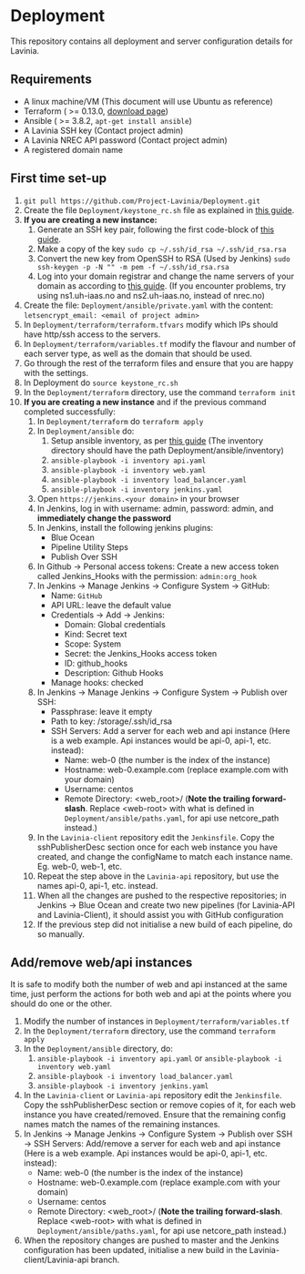 # Deployment
This repository contains all deployment and server configuration details for Lavinia.

## Requirements
 <!--- I think terraform grabs this client automatically, but not sure.
 - Openstack client ( >= 5.3.1, `pip3 install python-openstackclient`)
  -->
 - A linux machine/VM (This document will use Ubuntu as reference)
 - Terraform ( >= 0.13.0, [download page](https://www.terraform.io/downloads.html))
 - Ansible ( >= 3.8.2, `apt-get install ansible`)
 - A Lavinia SSH key (Contact project admin)
 - A Lavinia NREC API password (Contact project admin)
 - A registered domain name

## First time set-up
1. `git pull https://github.com/Project-Lavinia/Deployment.git`
2. Create the file `Deployment/keystone_rc.sh` file as explained in [this guide](https://docs.nrec.no/api.html#using-the-cli-tools).
3. **If you are creating a new instance:**
    1. Generate an SSH key pair, following the first code-block of [this guide](https://docs.nrec.no/create-virtual-machine.html#importing-an-existing-key).
    2. Make a copy of the key `sudo cp ~/.ssh/id_rsa ~/.ssh/id_rsa.rsa`
    3. Convert the new key from OpenSSH to RSA (Used by Jenkins) `sudo ssh-keygen -p -N "" -m pem -f ~/.ssh/id_rsa.rsa`
    4. Log into your domain registrar and change the name servers of your domain as according to [this guide](https://docs.nrec.no/dns.html#when-to-use-the-dns-service). (If you encounter problems, try using ns1.uh-iaas.no and ns2.uh-iaas.no, instead of nrec.no)
4. Create the file: `Deployment/ansible/private.yaml` with the content: `letsencrypt_email: <email of project admin>`
5. In `Deployment/terraform/terraform.tfvars` modify which IPs should have http/ssh access to the servers.
6. In `Deployment/terraform/variables.tf` modify the flavour and number of each server type, as well as the domain that should be used.
7. Go through the rest of the terraform files and ensure that you are happy with the settings.
8. In Deployment do `source keystone_rc.sh`
9. In the `Deployment/terraform` directory, use the command `terraform init`
10. **If you are creating a new instance** and if the previous command completed successfully:
    1. In `Deployment/terraform` do `terraform apply`
    2. In `Deployment/ansible` do:
        1. Setup ansible inventory, as per [this guide](https://docs.nrec.no/terraform-part4.html#ansible-inventory-from-terraform-state) (The inventory directory should have the path Deployment/ansible/inventory)
        2. `ansible-playbook -i inventory api.yaml`
        3. `ansible-playbook -i inventory web.yaml`
        4. `ansible-playbook -i inventory load_balancer.yaml`
        5. `ansible-playbook -i inventory jenkins.yaml`
    3. Open `https://jenkins.<your domain>` in your browser
    4. In Jenkins, log in with username: admin, password: admin, and **immediately change the password**
    5. In Jenkins, install the following jenkins plugins:
        * Blue Ocean
        * Pipeline Utility Steps
        * Publish Over SSH
    6. In Github -> Personal access tokens: Create a new access token called Jenkins_Hooks with the permission: `admin:org_hook`
    7. In Jenkins -> Manage Jenkins -> Configure System -> GitHub:
        * Name: `GitHub`
        * API URL: leave the default value
        * Credentials -> Add -> Jenkins:
            * Domain: Global credentials
            * Kind: Secret text
            * Scope: System
            * Secret: the Jenkins_Hooks access token
            * ID: github_hooks
            * Description: Github Hooks
        * Manage hooks: checked
    8. In Jenkins -> Manage Jenkins -> Configure System -> Publish over SSH:
        * Passphrase: leave it empty
        * Path to key: /storage/.ssh/id_rsa
        * SSH Servers: Add a server for each web and api instance (Here is a web example. Api instances would be api-0, api-1, etc. instead):
            * Name: web-0 (the number is the index of the instance)
            * Hostname: web-0.example.com (replace example.com with your domain)
            * Username: centos
            * Remote Directory: \<web_root>/ (**Note the trailing forward-slash**. Replace \<web-root> with what is defined in `Deployment/ansible/paths.yaml`, for api use netcore_path instead.)
    9. In the `Lavinia-client` repository edit the `Jenkinsfile`. Copy the sshPublisherDesc section once for each web instance you have created, and change the configName to match each instance name. Eg. web-0, web-1, etc.
    10. Repeat the step above in the `Lavinia-api` repository, but use the names api-0, api-1, etc. instead.
    11. When all the changes are pushed to the respective repositories; in Jenkins -> Blue Ocean and create two new pipelines (for Lavinia-API and Lavinia-Client), it should assist you with GitHub configuration
    12. If the previous step did not initialise a new build of each pipeline, do so manually.
    


## Add/remove web/api instances
It is safe to modify both the number of web and api instanced at the same time, just perform the actions for both web and api at the points where you should do one or the other.

1. Modify the number of instances in `Deployment/terraform/variables.tf`
2. In the `Deployment/terraform` directory, use the command `terraform apply`
3. In the `Deployment/ansible` directory, do:
    1. `ansible-playbook -i inventory api.yaml` or `ansible-playbook -i inventory web.yaml`
    2. `ansible-playbook -i inventory load_balancer.yaml`
    3. `ansible-playbook -i inventory jenkins.yaml`
4. In the `Lavinia-client` or `Lavinia-api` repository edit the `Jenkinsfile`. Copy the sshPublisherDesc section or remove copies of it, for each web instance you have created/removed. Ensure that the remaining config names match the names of the remaining instances.
5. In Jenkins -> Manage Jenkins -> Configure System -> Publish over SSH -> SSH Servers: Add/remove a server for each web and api instance (Here is a web example. Api instances would be api-0, api-1, etc. instead):
    * Name: web-0 (the number is the index of the instance)
    * Hostname: web-0.example.com (replace example.com with your domain)
    * Username: centos
    * Remote Directory: \<web_root>/ (**Note the trailing forward-slash**. Replace \<web-root> with what is defined in `Deployment/ansible/paths.yaml`, for api use netcore_path instead.)
6. When the repository changes are pushed to master and the Jenkins configuration has been updated, initialise a new build in the Lavinia-client/Lavinia-api branch.